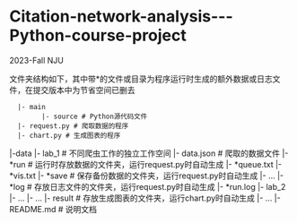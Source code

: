 # Citation-network-analysis---Python-course-project
2023-Fall NJU

文件夹结构如下，其中带*的文件或目录为程序运行时生成的额外数据或日志文件，在提交版本中为节省空间已删去

      |- main
            |- source # Python源代码文件
      |- request.py # 爬取数据的程序
      |- chart.py # 生成图表的程序
   |-data
      |- lab_1 # 不同爬虫工作的独立工作空间
         |- data.json # 爬取的数据文件
         |- *run # 运行时存放数据的文件夹，运行request.py时自动生成
            |- *queue.txt
            |- *vis.txt
         |- *save # 保存备份数据的文件夹，运行request.py时自动生成
            |- ...
         |- *log # 存放日志文件的文件夹，运行request.py时自动生成
            |- *run.log
      |- lab_2
         |- ...
      |- ...
   |- result # 存放生成图表的文件夹，运行chart.py时自动生成
      |- ...
   |- README.md # 说明文档
